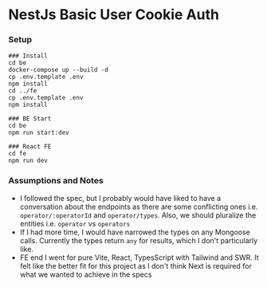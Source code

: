 # NestJs Basic User Cookie Auth

### Setup

```
### Install
cd be
docker-compose up --build -d
cp .env.template .env
npm install
cd ../fe
cp .env.template .env
npm install

### BE Start
cd be
npm run start:dev

### React FE
cd fe
npm run dev
```

### Assumptions and Notes

- I followed the spec, but I probably would have liked to have a conversation
  about the endpoints as there are some conflicting ones i.e. `operator/:operatorId`
  and `operator/types`. Also, we should pluralize the entities i.e. `operator` vs
  `operators`
- If I had more time, I would have narrowed the types on any Mongoose calls. Currently
  the types return `any` for results, which I don't particularly like.
- FE end I went for pure Vite, React, TypesScript with Tailwind and SWR. It felt like
  the better fit for this project as I don't think Next is required for what we wanted
  to achieve in the specs
